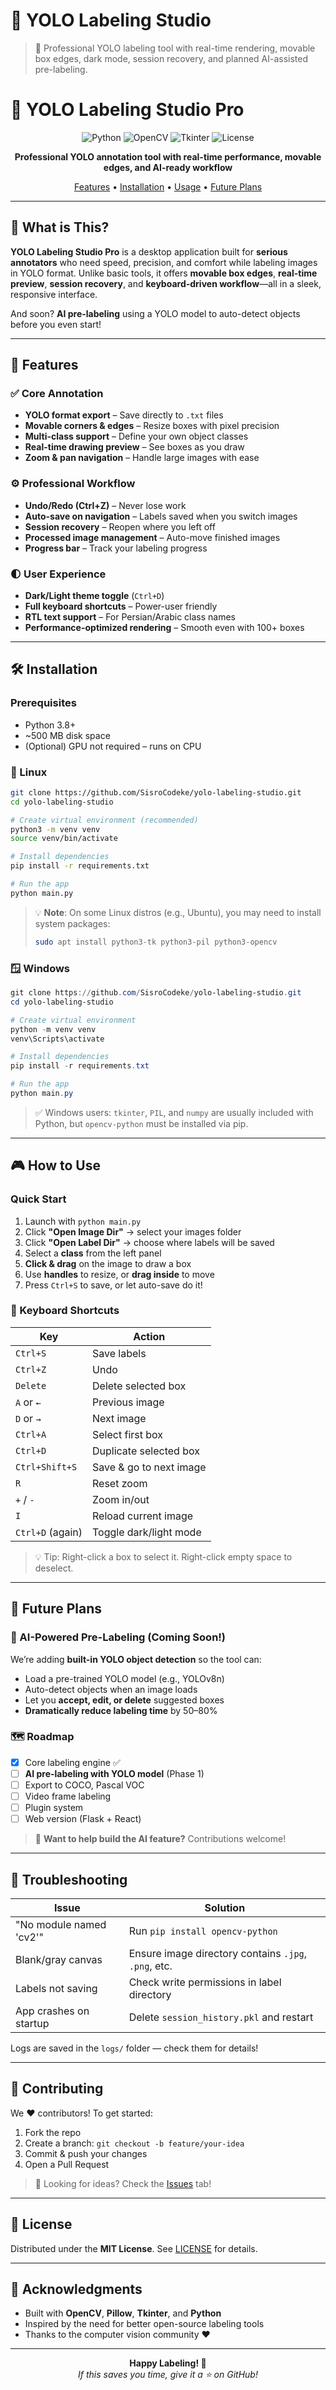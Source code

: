 
# 🎯 YOLO Labeling Studio

> 🎯 Professional YOLO labeling tool with real-time rendering, movable box edges, dark mode, session recovery, and planned AI-assisted pre-labeling.

# 🎯 YOLO Labeling Studio Pro

<div align="center">

![Python](https://img.shields.io/badge/Python-3.8%2B-blue)
![OpenCV](https://img.shields.io/badge/OpenCV-4.x-green)
![Tkinter](https://img.shields.io/badge/GUI-Tkinter-orange)
![License](https://img.shields.io/badge/License-MIT-yellow)

**Professional YOLO annotation tool with real-time performance, movable edges, and AI-ready workflow**

[Features](#-features) • [Installation](#-installation) • [Usage](#-usage) • [Future Plans](#-future-plans)

</div>

---

## 🚀 What is This?

**YOLO Labeling Studio Pro** is a desktop application built for **serious annotators** who need speed, precision, and comfort while labeling images in YOLO format. Unlike basic tools, it offers **movable box edges**, **real-time preview**, **session recovery**, and **keyboard-driven workflow**—all in a sleek, responsive interface.

And soon? **AI pre-labeling** using a YOLO model to auto-detect objects before you even start!

---

## 🎨 Features

### ✅ Core Annotation
- **YOLO format export** – Save directly to `.txt` files
- **Movable corners & edges** – Resize boxes with pixel precision
- **Multi-class support** – Define your own object classes
- **Real-time drawing preview** – See boxes as you draw
- **Zoom & pan navigation** – Handle large images with ease

### ⚙️ Professional Workflow
- **Undo/Redo (Ctrl+Z)** – Never lose work
- **Auto-save on navigation** – Labels saved when you switch images
- **Session recovery** – Reopen where you left off
- **Processed image management** – Auto-move finished images
- **Progress bar** – Track your labeling progress

### 🌓 User Experience
- **Dark/Light theme toggle** (`Ctrl+D`)
- **Full keyboard shortcuts** – Power-user friendly
- **RTL text support** – For Persian/Arabic class names
- **Performance-optimized rendering** – Smooth even with 100+ boxes

---

## 🛠️ Installation

### Prerequisites
- Python 3.8+
- ~500 MB disk space
- (Optional) GPU not required – runs on CPU

### 🐧 Linux

```bash
git clone https://github.com/SisroCodeke/yolo-labeling-studio.git
cd yolo-labeling-studio

# Create virtual environment (recommended)
python3 -m venv venv
source venv/bin/activate

# Install dependencies
pip install -r requirements.txt

# Run the app
python main.py
```

> 💡 **Note**: On some Linux distros (e.g., Ubuntu), you may need to install system packages:
> ```bash
> sudo apt install python3-tk python3-pil python3-opencv
> ```

### 🪟 Windows

```powershell
git clone https://github.com/SisroCodeke/yolo-labeling-studio.git
cd yolo-labeling-studio

# Create virtual environment
python -m venv venv
venv\Scripts\activate

# Install dependencies
pip install -r requirements.txt

# Run the app
python main.py
```

> ✅ Windows users: `tkinter`, `PIL`, and `numpy` are usually included with Python, but `opencv-python` must be installed via pip.

---

## 🎮 How to Use

### Quick Start
1. Launch with `python main.py`
2. Click **"Open Image Dir"** → select your images folder
3. Click **"Open Label Dir"** → choose where labels will be saved
4. Select a **class** from the left panel
5. **Click & drag** on the image to draw a box
6. Use **handles** to resize, or **drag inside** to move
7. Press `Ctrl+S` to save, or let auto-save do it!

### 🔑 Keyboard Shortcuts
| Key | Action |
|-----|--------|
| `Ctrl+S` | Save labels |
| `Ctrl+Z` | Undo |
| `Delete` | Delete selected box |
| `A` or `←` | Previous image |
| `D` or `→` | Next image |
| `Ctrl+A` | Select first box |
| `Ctrl+D` | Duplicate selected box |
| `Ctrl+Shift+S` | Save & go to next image |
| `R` | Reset zoom |
| `+` / `-` | Zoom in/out |
| `I` | Reload current image |
| `Ctrl+D` (again) | Toggle dark/light mode |

> 💡 Tip: Right-click a box to select it. Right-click empty space to deselect.

---

## 🔮 Future Plans

### 🤖 AI-Powered Pre-Labeling (Coming Soon!)
We’re adding **built-in YOLO object detection** so the tool can:
- Load a pre-trained YOLO model (e.g., YOLOv8n)
- Auto-detect objects when an image loads
- Let you **accept, edit, or delete** suggested boxes
- **Dramatically reduce labeling time** by 50–80%

### 🗺️ Roadmap
- [x] Core labeling engine ✅  
- [ ] **AI pre-labeling with YOLO model** (Phase 1)
- [ ] Export to COCO, Pascal VOC
- [ ] Video frame labeling
- [ ] Plugin system
- [ ] Web version (Flask + React)

> 🌟 **Want to help build the AI feature?** Contributions welcome!

---

## 🐛 Troubleshooting

| Issue | Solution |
|------|--------|
| "No module named 'cv2'" | Run `pip install opencv-python` |
| Blank/gray canvas | Ensure image directory contains `.jpg`, `.png`, etc. |
| Labels not saving | Check write permissions in label directory |
| App crashes on startup | Delete `session_history.pkl` and restart |

Logs are saved in the `logs/` folder — check them for details!

---

## 🤝 Contributing

We ❤️ contributors! To get started:
1. Fork the repo
2. Create a branch: `git checkout -b feature/your-idea`
3. Commit & push your changes
4. Open a Pull Request

> 📌 Looking for ideas? Check the [Issues](https://github.com/SisroCodeke/yolo-labeling-studio/issues) tab!

---

## 📄 License

Distributed under the **MIT License**. See [LICENSE](LICENSE) for details.

---

## 🙏 Acknowledgments

- Built with **OpenCV**, **Pillow**, **Tkinter**, and **Python**
- Inspired by the need for better open-source labeling tools
- Thanks to the computer vision community ❤️

---

<div align="center">

**Happy Labeling! 🎯**  
*If this saves you time, give it a ⭐ on GitHub!*

</div>
